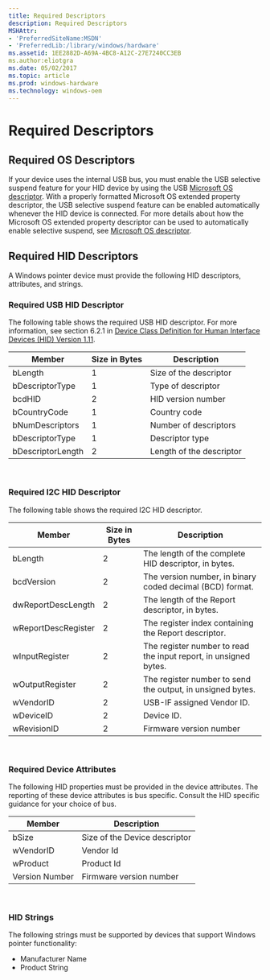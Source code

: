 ```yaml
---
title: Required Descriptors
description: Required Descriptors
MSHAttr:
- 'PreferredSiteName:MSDN'
- 'PreferredLib:/library/windows/hardware'
ms.assetid: 1EE2882D-A69A-4BC8-A12C-27E7240CC3EB
ms.author:eliotgra
ms.date: 05/02/2017
ms.topic: article
ms.prod: windows-hardware
ms.technology: windows-oem
---
```


# Required Descriptors


## Required OS Descriptors


If your device uses the internal USB bus, you must enable the USB selective suspend feature for your HID device by using the USB [Microsoft OS descriptor](http://go.microsoft.com/fwlink/p/?linkid=254381). With a properly formatted Microsoft OS extended property descriptor, the USB selective suspend feature can be enabled automatically whenever the HID device is connected. For more details about how the Microsoft OS extended property descriptor can be used to automatically enable selective suspend, see [Microsoft OS descriptor](http://go.microsoft.com/fwlink/p/?linkid=254381).

## Required HID Descriptors


A Windows pointer device must provide the following HID descriptors, attributes, and strings.

### Required USB HID Descriptor

The following table shows the required USB HID descriptor. For more information, see section 6.2.1 in [Device Class Definition for Human Interface Devices (HID) Version 1.11](http://www.usb.org/developers/hidpage/HID1_11.pdf).

| Member            | Size in Bytes | Description              |
|-------------------|---------------|--------------------------|
| bLength           | 1             | Size of the descriptor   |
| bDescriptorType   | 1             | Type of descriptor       |
| bcdHID            | 2             | HID version number       |
| bCountryCode      | 1             | Country code             |
| bNumDescriptors   | 1             | Number of descriptors    |
| bDescriptorType   | 1             | Descriptor type          |
| bDescriptorLength | 2             | Length of the descriptor |

 

### Required I2C HID Descriptor

The following table shows the required I2C HID descriptor.

| Member              | Size in Bytes | Description                                                      |
|---------------------|---------------|------------------------------------------------------------------|
| bLength             | 2             | The length of the complete HID descriptor, in bytes.             |
| bcdVersion          | 2             | The version number, in binary coded decimal (BCD) format.        |
| dwReportDescLength  | 2             | The length of the Report descriptor, in bytes.                   |
| wReportDescRegister | 2             | The register index containing the Report descriptor.             |
| wInputRegister      | 2             | The register number to read the input report, in unsigned bytes. |
| wOutputRegister     | 2             | The register number to send the output, in unsigned bytes.       |
| wVendorID           | 2             | USB-IF assigned Vendor ID.                                       |
| wDeviceID           | 2             | Device ID.                                                       |
| wRevisionID         | 2             | Firmware version number                                          |

 

### Required Device Attributes

The following HID properties must be provided in the device attributes. The reporting of these device attributes is bus specific. Consult the HID specific guidance for your choice of bus.

| Member         | Description                   |
|----------------|-------------------------------|
| bSize          | Size of the Device descriptor |
| wVendorID      | Vendor Id                     |
| wProduct       | Product Id                    |
| Version Number | Firmware version number       |

 

### HID Strings

The following strings must be supported by devices that support Windows pointer functionality:

-   Manufacturer Name
-   Product String

 

 






